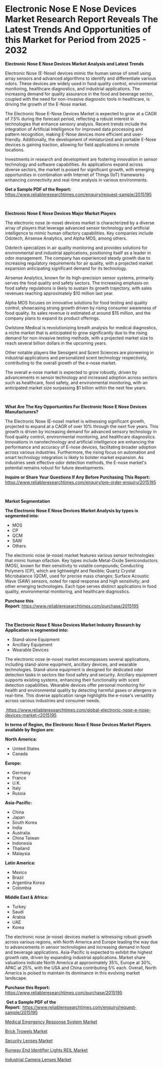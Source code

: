 <p><h1>Electronic Nose E Nose Devices Market Research Report Reveals The Latest Trends And Opportunities of this Market for Period from 2025 - 2032</h1></p><p><strong>Electronic Nose E Nose Devices Market Analysis and Latest Trends</strong></p>
<p><p>Electronic Nose (E-Nose) devices mimic the human sense of smell using array sensors and advanced algorithms to identify and differentiate various odors. These devices are widely used in food quality control, environmental monitoring, healthcare diagnostics, and industrial applications. The increasing demand for quality assurance in the food and beverage sector, coupled with the need for non-invasive diagnostic tools in healthcare, is driving the growth of the E-Nose market.</p><p>The Electronic Nose E-Nose Devices Market is expected to grow at a CAGR of 7.5% during the forecast period, reflecting a robust interest in technologies that enhance sensory analysis. Recent trends include the integration of Artificial Intelligence for improved data processing and pattern recognition, making E-Nose devices more efficient and user-friendly. Additionally, the development of miniaturized and portable E-Nose devices is gaining traction, allowing for field applications in remote locations.</p><p>Investments in research and development are fostering innovation in sensor technology and software capabilities. As applications expand across diverse sectors, the market is poised for significant growth, with emerging opportunities in combination with Internet of Things (IoT) frameworks enhancing connectivity and real-time analysis in various environments.</p></p>
<p><strong>Get a Sample PDF of the Report:&nbsp;</strong> <a href="https://www.reliableresearchtimes.com/enquiry/request-sample/2015195?utm_campaign=2771&utm_medium=2&utm_source=Github&utm_content=ia&utm_term=29032025&utm_id=electronic-nose-e-nose-devices">https://www.reliableresearchtimes.com/enquiry/request-sample/2015195</a></p>
<p>&nbsp;</p>
<p><strong>Electronic Nose E Nose Devices Major Market Players</strong></p>
<p><p>The electronic nose (e-nose) devices market is characterized by a diverse array of players that leverage advanced sensor technology and artificial intelligence to mimic human olfactory capabilities. Key companies include Odotech, Airsense Analytics, and Alpha MOS, among others.</p><p>Odotech specializes in air quality monitoring and provides solutions for environmental and industrial applications, positioning itself as a leader in odor management. The company has experienced steady growth due to increasing regulatory requirements for air quality, with a projected market expansion anticipating significant demand for its technology.</p><p>Airsense Analytics, known for its high-precision sensor systems, primarily serves the food quality and safety sectors. The increasing emphasis on food safety regulations is likely to sustain its growth trajectory, with sales revenues reaching approximately $10 million last year.</p><p>Alpha MOS focuses on innovative solutions for food testing and quality control, showcasing strong growth driven by rising consumer awareness of food quality. Its sales revenue is estimated at around $15 million, and the company plans to expand its product offerings.</p><p>Owlstone Medical is revolutionizing breath analysis for medical diagnostics, a niche market that is anticipated to grow significantly due to the rising demand for non-invasive testing methods, with a projected market size to reach several billion dollars in the upcoming years.</p><p>Other notable players like Sensigent and Scent Sciences are pioneering in industrial applications and personalized scent technology respectively, contributing to the overall growth of the e-nose market.</p><p>The overall e-nose market is expected to grow robustly, driven by advancements in sensor technology and increased adoption across sectors such as healthcare, food safety, and environmental monitoring, with an anticipated market size surpassing $1 billion within the next few years.</p></p>
<p>&nbsp;</p>
<p><strong>What Are The Key Opportunities For Electronic Nose E Nose Devices Manufacturers?</strong></p>
<p><p>The Electronic Nose (E-nose) market is witnessing significant growth, projected to expand at a CAGR of over 10% through the next five years. This growth is driven by increasing demand for advanced sensory technology in food quality control, environmental monitoring, and healthcare diagnostics. Innovations in nanotechnology and artificial intelligence are enhancing the performance and accuracy of E-nose devices, facilitating broader adoption across various industries. Furthermore, the rising focus on automation and smart technology integration is likely to bolster market expansion. As industries seek effective odor detection methods, the E-nose market's potential remains robust for future developments.</p></p>
<p><strong>Inquire or Share Your Questions If Any Before Purchasing This Report:</strong> <a href="https://www.reliableresearchtimes.com/enquiry/pre-order-enquiry/2015195?utm_campaign=2771&utm_medium=2&utm_source=Github&utm_content=ia&utm_term=29032025&utm_id=electronic-nose-e-nose-devices">https://www.reliableresearchtimes.com/enquiry/pre-order-enquiry/2015195</a></p>
<p>&nbsp;</p>
<p><strong>Market Segmentation</strong></p>
<p><strong>The Electronic Nose E Nose Devices Market Analysis by types is segmented into:</strong></p>
<p><ul><li>MOS</li><li>CP</li><li>QCM</li><li>SAW</li><li>Others</li></ul></p>
<p><p>The electronic nose (e-nose) market features various sensor technologies that mimic human olfaction. Key types include Metal-Oxide Semiconductors (MOS), known for their sensitivity to volatile compounds; Conducting Polymers (CP), which are lightweight and flexible; Quartz Crystal Microbalance (QCM), used for precise mass changes; Surface Acoustic Wave (SAW) sensors, noted for rapid response and high sensitivity; and other emerging technologies. Each type serves distinct applications in food quality, environmental monitoring, and healthcare diagnostics.</p></p>
<p><strong>Purchase this Report:&nbsp;</strong><a href="https://www.reliableresearchtimes.com/purchase/2015195?utm_campaign=2771&utm_medium=2&utm_source=Github&utm_content=ia&utm_term=29032025&utm_id=electronic-nose-e-nose-devices">https://www.reliableresearchtimes.com/purchase/2015195</a></p>
<p>&nbsp;</p>
<p><strong>The Electronic Nose E Nose Devices Market Industry Research by Application is segmented into:</strong></p>
<p><ul><li>Stand-alone Equipment</li><li>Ancillary Equipment</li><li>Wearable Devices</li></ul></p>
<p><p>The electronic nose (e-nose) market encompasses several applications, including stand-alone equipment, ancillary devices, and wearable technologies. Stand-alone equipment is designed for dedicated odor detection tasks in sectors like food safety and security. Ancillary equipment supports existing systems, enhancing their functionality with scent detection capabilities. Wearable devices offer personal monitoring for health and environmental quality by detecting harmful gases or allergens in real-time. This diverse application range highlights the e-nose's versatility across various industries and consumer needs.</p></p>
<p><a href="https://www.reliableresearchtimes.com/global-electronic-nose-e-nose-devices-market-r2015195?utm_campaign=2771&utm_medium=2&utm_source=Github&utm_content=ia&utm_term=29032025&utm_id=electronic-nose-e-nose-devices">&nbsp;https://www.reliableresearchtimes.com/global-electronic-nose-e-nose-devices-market-r2015195</a></p>
<p><strong>In terms of Region, the Electronic Nose E Nose Devices Market Players available by Region are:</strong></p>
<p>
    <p> <strong> North America: </strong>
        <ul>
            <li>United States</li>
            <li>Canada</li>
        </ul>
        </p> 
    <p> <strong> Europe: </strong>
        <ul>
            <li>Germany</li>
            <li>France</li>
            <li>U.K.</li>
            <li>Italy</li>
            <li>Russia</li>
        </ul>
        </p> 
    <p> <strong> Asia-Pacific: </strong>
        <ul>
            <li>China</li>
            <li>Japan</li>
            <li>South Korea</li>
            <li>India</li>
            <li>Australia</li>
            <li>China Taiwan</li>
            <li>Indonesia</li>
            <li>Thailand</li>
            <li>Malaysia</li>
        </ul>
        </p> 
    <p> <strong> Latin America: </strong>
        <ul>
            <li>Mexico</li>
            <li>Brazil</li>
            <li>Argentina Korea</li>
            <li>Colombia</li>
        </ul>
        </p> 
    <p> <strong> Middle East & Africa: </strong>
        <ul>
            <li>Turkey</li>
            <li>Saudi</li>
            <li>Arabia</li>
            <li>UAE</li>
            <li>Korea</li>
        </ul>
    </p>
    </p>
<p><p>The electronic nose (e-nose) devices market is witnessing robust growth across various regions, with North America and Europe leading the way due to advancements in sensor technologies and increasing demand in food and beverage applications. Asia-Pacific is expected to exhibit the highest growth rate, driven by expanding industrial applications. Market share valuations indicate North America at approximately 35%, Europe at 30%, APAC at 25%, with the USA and China contributing 5% each. Overall, North America is poised to maintain its dominance in this evolving market landscape.</p></p>
<p><strong>Purchase this Report: </strong><a href="https://www.reliableresearchtimes.com/purchase/2015195?utm_campaign=2771&utm_medium=2&utm_source=Github&utm_content=ia&utm_term=29032025&utm_id=electronic-nose-e-nose-devices">https://www.reliableresearchtimes.com/purchase/2015195</a></p>
<p>&nbsp;<strong>Get a Sample PDF of the Report:&nbsp;&nbsp;</strong><a href="https://www.reliableresearchtimes.com/enquiry/request-sample/2015195?utm_campaign=2771&utm_medium=2&utm_source=Github&utm_content=ia&utm_term=29032025&utm_id=electronic-nose-e-nose-devices">https://www.reliableresearchtimes.com/enquiry/request-sample/2015195</a></p>
<p><strong></strong></p>
<p><p><a href="https://www.linkedin.com/pulse/medical-emergency-response-system-market-forecast-insights-ek7zc?utm_campaign=2771&utm_medium=2&utm_source=Github&utm_content=ia&utm_term=29032025&utm_id=electronic-nose-e-nose-devices">Medical Emergency Response System Market</a></p><p><a href="https://www.linkedin.com/pulse/projected-111-cagr-brick-trowels-market-2025-2032-trend-m4gbc?utm_campaign=2771&utm_medium=2&utm_source=Github&utm_content=ia&utm_term=29032025&utm_id=electronic-nose-e-nose-devices">Brick Trowels Market</a></p><p><a href="https://www.linkedin.com/pulse/comprehensive-security-lenses-market-report-projected-e1g4c?utm_campaign=2771&utm_medium=2&utm_source=Github&utm_content=ia&utm_term=29032025&utm_id=electronic-nose-e-nose-devices">Security Lenses Market</a></p><p><a href="https://github.com/tszkintruca/Market-Research-Report-List-1/blob/main/runway-end-identifier-lights-reil-market.md?utm_campaign=2771&utm_medium=2&utm_source=Github&utm_content=ia&utm_term=29032025&utm_id=electronic-nose-e-nose-devices">Runway End Identifier Lights REIL Market</a></p><p><a href="https://www.linkedin.com/pulse/industrial-camera-lenses-market-size-types-share-forecast-d6iec?utm_campaign=2771&utm_medium=2&utm_source=Github&utm_content=ia&utm_term=29032025&utm_id=electronic-nose-e-nose-devices">Industrial Camera Lenses Market</a></p></p>